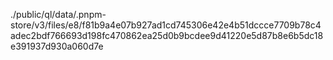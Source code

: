 ./public/ql/data/.pnpm-store/v3/files/e8/f81b9a4e07b927ad1cd745306e42e4b51dccce7709b78c4adec2bdf766693d198fc470862ea25d0b9bcdee9d41220e5d87b8e6b5dc18e391937d930a060d7e